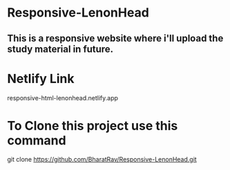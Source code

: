 # Responsive-LenonHead

## This is a responsive  website where i'll upload the study material in future. ##

# Netlify Link
responsive-html-lenonhead.netlify.app


# To Clone this project use this command
 git clone  https://github.com/BharatRav/Responsive-LenonHead.git
